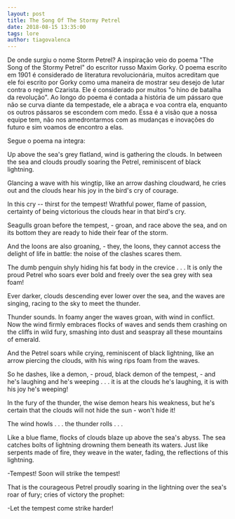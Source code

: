 ```yaml
---
layout: post
title: The Song Of The Stormy Petrel
date: 2018-08-15 13:35:00
tags: lore
author: tiagovalenca
---
```




De onde surgiu o nome Storm Petrel? A inspiração veio do poema "The Song of the Stormy Petrel" do escritor russo Maxim Gorky. O poema escrito em 1901 é considerado de literatura revolucionária, muitos acreditam que ele foi escrito por Gorky como uma maneira de mostrar seu desejo de lutar contra o regime Czarista. Ele é considerado por muitos "o hino de batalha da revolução". Ao longo do poema é contada a história de um pássaro que não se curva diante da tempestade, ele a abraça e voa contra ela, enquanto os outros pássaros se escondem com medo. Essa é a visão que a nossa equipe tem, não nos amedrontarmos com as mudanças e inovações do futuro e sim voamos de encontro a elas.

<p>Segue o poema na integra:</p>
<p> Up above the sea's grey flatland, wind is gathering the clouds. In between the sea and clouds proudly soaring the Petrel, reminiscent of black lightning.</p>
  <p>Glancing a wave with his wingtip, like an arrow dashing cloudward, he cries out and the clouds hear his joy in the bird's cry of courage.</p>
  <p>In this cry -- thirst for the tempest! Wrathful power, flame of passion, certainty of being victorious the clouds hear in that bird's cry.</p>
  <p>Seagulls groan before the tempest, - groan, and race above the sea, and on its bottom they are ready to hide their fear of the storm.</p>
  <p>And the loons are also groaning, - they, the loons, they cannot access the delight of life in battle: the noise of the clashes scares them.</p>
  <p>The dumb penguin shyly hiding his fat body in the crevice . . . It is only the proud Petrel who soars ever bold and freely over the sea grey with sea foam!</p>
  <p>Ever darker, clouds descending ever lower over the sea, and the waves are singing, racing to the sky to meet the thunder.</p>
  <p>Thunder sounds. In foamy anger the waves groan, with wind in conflict. Now the wind firmly embraces flocks of waves and sends them crashing on the cliffs in wild fury, smashing into dust and seaspray all these mountains of emerald.</p>
  <p>And the Petrel soars while crying, reminiscent of black lightning, like an arrow piercing the clouds, with his wing rips foam from the waves.</p>
  <p>So he dashes, like a demon, - proud, black demon of the tempest, - and he's laughing and he's weeping . . . it is at the clouds he's laughing, it is with his joy he's weeping!</p>
  <p>In the fury of the thunder, the wise demon hears his weakness, but he's certain that the clouds will not hide the sun - won't hide it!</p>
  <p>The wind howls . . . the thunder rolls . . .</p>
  <p>Like a blue flame, flocks of clouds blaze up above the sea's abyss. The sea catches bolts of lightning drowning them beneath its waters. Just like serpents made of fire, they weave in the water, fading, the reflections of this lightning.</p>
  <p>-Tempest! Soon will strike the tempest!</p>
  <p>That is the courageous Petrel proudly soaring in the lightning over the sea's roar of fury; cries of victory the prophet:</p>
  <p>-Let the tempest come strike harder!</p>
